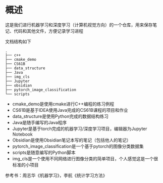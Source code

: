 # 概述

这是我们进行机器学习和深度学习（计算机视觉方向）的一个仓库，用来保存笔记、代码和其他文件，方便记录学习进程

文档结构如下

```shell
.
├── c++
├── cmake_demo
├── CS61B
├── data_structure
├── Java
├── img_cls
├── Jupyter
├── obsidian
├── pytorch_image_classification
└── scripts
```

- cmake_demo是使用cmake进行C++编程的练习例程
- CS61B是基于IDEA使用Java完成的CS61B课程的项目和作业
- data_structure是使用Python完成的数据结构练习
- Java是随手编写的Java程序
- Jupyter是基于torch完成的机器学习/深度学习项目，编辑器为Jupyter Notebook
- Obsidian是使用Obsidian笔记本写的笔记（包括他人的笔记）
- pytorch_image_classification是一个基于pytorch的图像分类数据集
- scripts是随意编写的Python脚本
- img_cls是一个使用不同网络进行图像分类的简单项目，个人感觉这是一个很标准的小项目

参考书：周志华《机器学习》，李航《统计学习方法》
